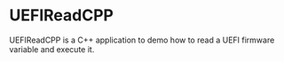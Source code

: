 # UEFIReadCPP

UEFIReadCPP is a C++ application to demo how to read a UEFI firmware variable and execute it.
